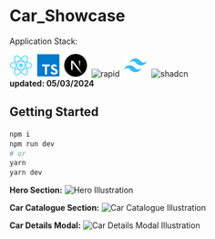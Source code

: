 # Car_Showcase

Application Stack:
<div>
    <img src="https://github.com/devicons/devicon/blob/master/icons/react/react-original.svg" title="reactjs" alt="reactjs" width="40" height="40"/>&nbsp;
    <img src="https://github.com/devicons/devicon/blob/master/icons/typescript/typescript-original.svg" title="typescript" alt="typescript" width="40" height="40"/>&nbsp;
    <img src="https://github.com/devicons/devicon/blob/master/icons/nextjs/nextjs-original.svg" title="nextjs" alt="nextjs" width="40" height="40"/>&nbsp;
    <img src="https://pipedream.com/s.v0/app_XBxh9v/logo/orig" title="rapid" alt="rapid" width="40" height="40"/>&nbsp;
    <img src="https://github.com/devicons/devicon/blob/master/icons/tailwindcss/tailwindcss-original.svg" title="tailwind" alt="tailwind" width="40" height="40"/>&nbsp;
    <img src="https://avatars.githubusercontent.com/u/139895814?s=280&v=4" title="shadcn" alt="shadcn" width="40" height="40"/>&nbsp;
</div>
<b>updated: 05/03/2024</b>

## Getting Started
```bash
npm i
npm run dev
# or
yarn
yarn dev
```

<b>Hero Section:</b>
![Hero Illustration](https://i.ibb.co/yd3vs44/Hero.png)

<b>Car Catalogue Section:</b>
![Car Catalogue Illustration](https://i.ibb.co/4ZHyq9K/catalog.png)

<b>Car Details Modal:</b>
![Car Details Modal Illustration](https://i.ibb.co/861j20K/car-Details.png)
